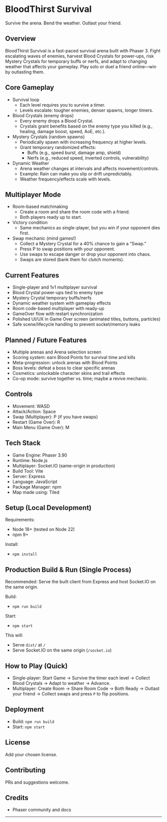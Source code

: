 # BloodThirst Survival

Survive the arena. Bend the weather. Outlast your friend.

## Overview

BloodThirst Survival is a fast-paced survival arena built with Phaser 3. Fight escalating waves of enemies, harvest Blood Crystals for power-ups, risk Mystery Crystals for temporary buffs or nerfs, and adapt to changing weather that affects your gameplay. Play solo or duel a friend online—win by outlasting them.

## Core Gameplay

- Survival loop
    - Each level requires you to survive a timer.
    - Levels escalate: tougher enemies, denser spawns, longer timers.
- Blood Crystals (enemy drops)
    - Every enemy drops a Blood Crystal.
    - Crystals grant benefits based on the enemy type you killed (e.g., healing, damage boost, speed, AoE, etc.).
- Mystery Crystals (random spawns)
    - Periodically spawn with increasing frequency at higher levels.
    - Grant temporary randomized effects:
        - Buffs (e.g., speed burst, damage amp, shield)
        - Nerfs (e.g., reduced speed, inverted controls, vulnerability)
- Dynamic Weather
    - Arena weather changes at intervals and affects movement/controls.
    - Example: Rain can make you slip or drift unpredictably.
    - Weather frequency/effects scale with levels.


## Multiplayer Mode

- Room-based matchmaking
    - Create a room and share the room code with a friend.
    - Both players ready up to start.
- Victory condition
    - Same mechanics as single-player, but you win if your opponent dies first.
- Swap mechanic (mind games!)
    - Collect a Mystery Crystal for a 40% chance to gain a “Swap.”
    - Press P to swap positions with your opponent.
    - Use swaps to escape danger or drop your opponent into chaos.
    - Swaps are stored (bank them for clutch moments).


## Current Features

- Single-player and 1v1 multiplayer survival
- Blood Crystal power-ups tied to enemy type
- Mystery Crystal temporary buffs/nerfs
- Dynamic weather system with gameplay effects
- Room code-based multiplayer with ready-up
- GameOver flow with restart synchronization
- Polished UI/UX in Game Over screen (animated titles, buttons, particles)
- Safe scene/lifecycle handling to prevent socket/memory leaks


## Planned / Future Features

- Multiple arenas and Arena selection screen
- Scoring system: earn Blood Points for survival time and kills
- Meta-progression: unlock arenas with Blood Points
- Boss levels: defeat a boss to clear specific arenas
- Cosmetics: unlockable character skins and trail effects
- Co-op mode: survive together vs. time; maybe a revive mechanic.


## Controls

- Movement: WASD
- Attack/Action: Space
- Swap (Multiplayer): P (if you have swaps)
- Restart (Game Over): R
- Main Menu (Game Over): M


## Tech Stack

- Game Engine: Phaser 3.90 
- Runtime: Node.js
- Multiplayer: Socket.IO (same-origin in production)
- Build Tool: Vite
- Server: Express
- Language: JavaScript
- Package Manager: npm
- Map made using: Tiled


## Setup (Local Development)

Requirements:

- Node 18+ (tested on Node 22)
- npm 9+

Install:

- `npm install`


## Production Build \& Run (Single Process)

Recommended: Serve the built client from Express and host Socket.IO on the same origin.

Build:

- `npm run build`

Start:

- `npm start`

This will:

- Serve `dist/` at `/`
- Serve Socket.IO on the same origin (`/socket.io`)


## How to Play (Quick)

- Single-player: Start Game → Survive the timer each level → Collect Blood Crystals → Adapt to weather → Advance.
- Multiplayer: Create Room → Share Room Code → Both Ready → Outlast your friend → Collect swaps and press `P` to flip positions.


## Deployment

- Build: `npm run build`
- Start: `npm start`


## License

Add your chosen license.

## Contributing

PRs and suggestions welcome.

## Credits

- Phaser community and docs

***

